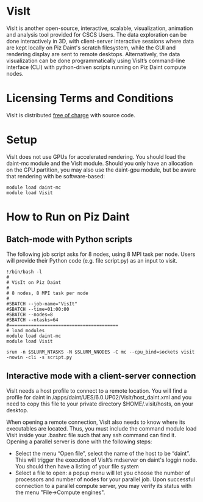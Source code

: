 # VisIt
VisIt is another open-source, interactive, scalable, visualization, animation and analysis tool provided for CSCS Users. The data exploration can be done interactively in 3D, with client-server interactive sessions where data are kept locally on Piz Daint's scratch filesystem, while the GUI and rendering display are sent to remote desktops. Alternatively, the data visualization can be done programmatically using VisIt’s command-line interface (CLI) with python-driven scripts running on Piz Daint compute nodes.

# Licensing Terms and Conditions

VisIt is distributed [free of charge](https://wci.llnl.gov/simulation/computer-codes/visit/downloads) with source code.

# Setup

VisIt does not use GPUs for accelerated rendering. You should load the daint-mc module and the VisIt module. Should you only have an allocation on the GPU partition, you may also use the daint-gpu module, but be aware that rendering with be software-based:

```
module load daint-mc
module load Visit
```

# How to Run on Piz Daint

## Batch-mode with Python scripts
The following job script asks for 8 nodes, using 8 MPI task per node. Users will provide their Python code (e.g. file script.py) as an input to visit.
		
```
!/bin/bash -l
#
# VisIt on Piz Daint
# 
# 8 nodes, 8 MPI task per node
# 
#SBATCH --job-name="VisIt"
#SBATCH --time=01:00:00
#SBATCH --nodes=8
#SBATCH --ntasks=64
#========================================
# load modules
module load daint-mc
module load Visit

srun -n $SLURM_NTASKS -N $SLURM_NNODES -C mc --cpu_bind=sockets visit -nowin -cli -s script.py
```
## Interactive mode with a client-server connection
VisIt needs a host profile to connect to a remote location. You will find a profile for daint in /apps/daint/UES/6.0.UP02/VisIt/host_daint.xml and you need to copy this file to your private directory $HOME/.visit/hosts, on your desktop.

When opening a remote connection, VisIt also needs to know where its executables are located. Thus, you must include the command module load Visit inside your .bashrc file such that any ssh command can find it.
Opening a parallel server is done with the following steps:

* Select the menu “Open file”, select the name of the host to be “daint”. This will trigger the execution of VisIt’s mdserver on daint's loggin node. You should then have a listing of your file system
* Select a file to open: a popup menu will let you choose the number of processors and number of nodes for your parallel job. Upon successful connection to a parallel compute server, you may verify its status with the menu "File->Compute engines".

